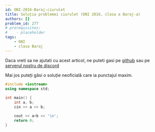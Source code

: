 ```yaml
---
id: ONI-2016-Baraj-ciurulet
title: Soluția problemei ciurulet (ONI 2016, clasa a Baraj-a)
authors: []
problem_id: 277
# prerequisites:
#    - placeholder
tags:
    - ONI
    - clasa Baraj
---
```


Daca vreti sa ne ajutati cu acest articol, ne puteti gasi pe [github](https://github.com/roalgo-discord/arhiva-educationala) sau pe [serverul nostru de discord](https://discord.gg/vdDRSmg3fC)

Mai jos puteți găsi o soluție neoficială care ia punctajul maxim.

```cpp
#include <iostream>
using namespace std;
 
int main() {
    int a, b;
    cin >> a >> b;

    cout << a+b << '\n';
    return 0;
}
